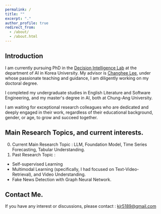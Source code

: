 ```yaml
---
permalink: /
title: ""
excerpt: "."
author_profile: true
redirect_from: 
  - /about/
  - /about.html
---
```



Introduction 
------
I am currently pursuing PhD in the [Decision Intelligence Lab](https://sites.google.com/view/decision-intelligence/home) at the department of AI in Korea University. My advisor is [Changhee Lee](https://scholar.google.com/citations?user=kSvJTg4AAAAJ&hl=en), under whose passionate teaching and guidance, I am diligently working on my doctoral degree. 

I completed my undergraduate studies in English Literature and Software Engineering, and my master's degree in AI, both at Chung-Ang University. 

I am waiting for exceptional research colleagues who are dedicated and deeply engaged in their work, regardless of their educational background, gender, or age, to grow and succeed together.

Main Research Topics, and current interests.
-----
0. Current Main Research Topic : LLM, Foundation Model, Time Series Forecasting, Tabular Understanding.
1. Past Research Topic : 
  - Self-supervised Learning
  - Multimodal Learning (specifically, I had focused on Text-Video-Retrieval), and Video Understanding. 
  - Fake News Detection with Graph Neural Network. 

Contact Me. 
------
If you have any interest or discussions, please contact : <kjr5189@gmail.com>


